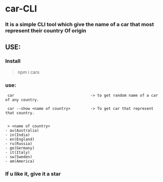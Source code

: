 # car-CLI
### It is a simple CLI tool which give the name of a car that most represent their country Of origin

## USE:

### Install 
> npm i cars

### use:

```
 car                                  -> to get random name of a car of any country.

 car --show <name of country>         -> To get car that represent that country.


 > <name of country>
- au(Australia)
- in(India)
- en(England)
- ru(Russia)
- ge(Germany)
- it(Italy)
- sw(Sweden)
- am(America)	    
```
### If u like it, give it a star 
